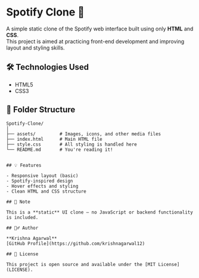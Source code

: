 # Spotify Clone 🎵

A simple static clone of the Spotify web interface built using only **HTML** and **CSS**.  
This project is aimed at practicing front-end development and improving layout and styling skills.

## 🛠️ Technologies Used

- HTML5
- CSS3

## 📂 Folder Structure

```plaintext
Spotify-Clone/
│
├── assets/         # Images, icons, and other media files
├── index.html      # Main HTML file
├── style.css       # All styling is handled here
└── README.md       # You're reading it!


## 💡 Features

- Responsive layout (basic)
- Spotify-inspired design
- Hover effects and styling
- Clean HTML and CSS structure

## 📌 Note

This is a **static** UI clone — no JavaScript or backend functionality is included.

## 🙋‍♂️ Author

**Krishna Agarwal**  
[GitHub Profile](https://github.com/krishnagarwal12)

## 📄 License

This project is open source and available under the [MIT License](LICENSE).
